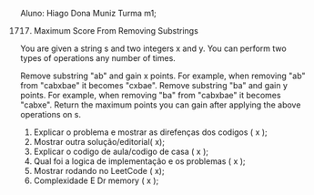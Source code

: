 Aluno: Hiago Dona Muniz
Turma m1;

1717. Maximum Score From Removing Substrings

You are given a string s and two integers x and y. You can perform two types of operations any number of times.

Remove substring "ab" and gain x points.
For example, when removing "ab" from "cabxbae" it becomes "cxbae".
Remove substring "ba" and gain y points.
For example, when removing "ba" from "cabxbae" it becomes "cabxe".
Return the maximum points you can gain after applying the above operations on s.

1. Explicar o problema e mostrar as direfenças dos codigos ( x );
2. Mostrar outra solução/editorial( x);
3. Explicar o codigo de aula/codigo de casa ( x );
4. Qual foi a logica de implementação e os problemas ( x ); 
5. Mostrar rodando no LeetCode (  x);
6. Complexidade E Dr memory ( x );
